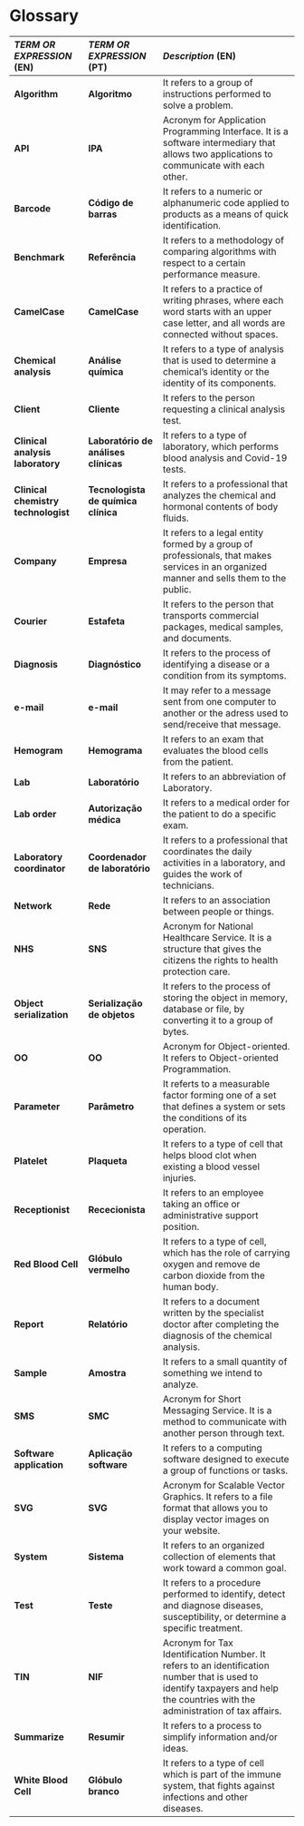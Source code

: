 ﻿# Glossary

| **_TERM OR EXPRESSION_** (EN)  | **_TERM OR EXPRESSION_** (PT) | **_Description_** (EN)                                           |                                       
|:------------------------|:-----------------|:--------------------------------------------|
| **Algorithm** | **Algoritmo** | It refers to a group of instructions performed to solve a problem. |
| **API** | **IPA** | Acronym for Application Programming Interface. It is a software intermediary that allows two applications to communicate with each other. |
| **Barcode** | **Código de barras** | It refers to a numeric or alphanumeric code applied to products as a means of quick identification. |
| **Benchmark** | **Referência** | It refers to a methodology of comparing algorithms with respect to a certain performance measure. |
| **CamelCase** | **CamelCase** | It refers to a practice of writing phrases, where each word starts with an upper case letter, and all words are connected without spaces. |
| **Chemical analysis** | **Análise química** | It refers to a type of analysis that is used to determine a chemical’s identity or the identity of its components. |
| **Client** | **Cliente** | It refers to the person requesting a clinical analysis test. |
| **Clinical analysis laboratory** | **Laboratório de análises clínicas** | It refers to a type of laboratory, which performs blood analysis and Covid-19 tests. |
| **Clinical chemistry technologist** | **Tecnologista de química clínica** | It refers to a professional that analyzes the chemical and hormonal contents of body fluids. |
| **Company** | **Empresa** | It refers to a legal entity formed by a group of professionals, that makes services in an organized manner and sells them to the public. |
| **Courier** | **Estafeta** | It refers to the person that transports commercial packages, medical samples, and documents. |
| **Diagnosis** | **Diagnóstico** | It refers to the process of identifying a disease or a condition from its symptoms. |
| **e-mail** | **e-mail** | It may refer to a message sent from one computer to another or the adress used to send/receive that message. |
| **Hemogram** | **Hemograma** | It refers to an exam that evaluates the blood cells from the patient. |
| **Lab** | **Laboratório** | It refers to an abbreviation of Laboratory. |
| **Lab order** | **Autorização médica** | It refers to a medical order for the patient to do a specific exam. |
| **Laboratory coordinator** | **Coordenador de laboratório** | It refers to a professional that coordinates the daily activities in a laboratory, and guides the work of technicians. |
| **Network** | **Rede** | It refers to an association between people or things.  |
| **NHS** | **SNS** | Acronym for National Healthcare Service. It is a structure that gives the citizens the rights to health protection care.  |
| **Object serialization** | **Serialização de objetos** | It refers to the process of storing the object in memory, database or file, by converting it to a group of bytes. |
| **OO** | **OO** | Acronym for Object-oriented. It refers to Object-oriented Programmation. |
| **Parameter** | **Parâmetro** |It referts to a measurable factor forming one of a set that defines a system or sets the conditions of its operation. |
| **Platelet** | **Plaqueta** | It refers to a type of cell that helps blood clot when existing a blood vessel injuries. |
| **Receptionist** | **Rececionista** | It refers to an employee taking an office or administrative support position. |
| **Red Blood Cell** | **Glóbulo vermelho** | It refers to a type of cell, which has the role of carrying oxygen and remove de carbon dioxide from the human body. |
| **Report** | **Relatório** | It refers to a document written by the specialist doctor after completing the diagnosis of the chemical analysis. |
| **Sample** | **Amostra** | It refers to a small quantity of something we intend to analyze. |
| **SMS** | **SMC** | Acronym for Short Messaging Service. It is a method to communicate with another person through text. |
| **Software application** | **Aplicação software** | It refers to a computing software designed to execute a group of functions or tasks. |
| **SVG** | **SVG** | Acronym for Scalable Vector Graphics. It refers to a file format that allows you to display vector images on your website. |
| **System** | **Sistema** | It refers to an organized collection of elements that work toward a common goal. |
| **Test** | **Teste** | It refers to a procedure performed to identify, detect and diagnose diseases, susceptibility, or determine a specific treatment. |
| **TIN** | **NIF** | Acronym for Tax Identification Number. It refers to an identification number that is used to identify taxpayers and help the countries with the administration of tax affairs. |
| **Summarize** | **Resumir** | It refers to a process to simplify information and/or ideas. |
| **White Blood Cell** | **Glóbulo branco** | It refers to a type of cell which is part of the immune system, that fights against infections and other diseases. |












